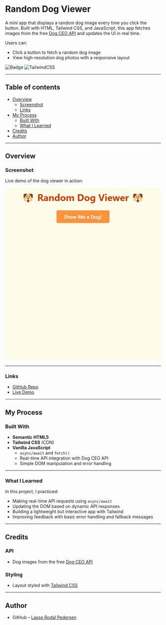# Random Dog Viewer

A mini app that displays a random dog image every time you click the button. Built with HTML, Tailwind CSS, and JavaScript, this app fetches images from the free [Dog CEO API](https://dog.ceo/dog-api/) and updates the UI in real time.

Users can:
- Click a button to fetch a random dog image
- View high-resolution dog photos with a responsive layout

![Badge](https://img.shields.io/badge/made%20with-💛%20vanilla%20JS-brightgreen)
![TailwindCSS](https://img.shields.io/badge/styled%20with-Tailwind%20CSS-38bdf8?logo=tailwindcss&logoColor=white)

---

## Table of contents

- [Overview](#overview)
  - [Screenshot](#screenshot)
  - [Links](#links)
- [My Process](#my-process)
  - [Built With](#built-with)
  - [What I Learned](#what-i-learned)
- [Credits](#credits)
- [Author](#author)

---

## Overview

### Screenshot

Live demo of the dog viewer in action:

<img src="./media/dog_demo.gif" alt="Random Dog Viewer Demo" width="600"/>

---

### Links

- [GitHub Repo](https://github.com/Lasse-Rodal/dog-viewer)
- [Live Demo](https://lasse-rodal.github.io/dog-viewer/)

---

## My Process

### Built With

- **Semantic HTML5**
- **Tailwind CSS** (CDN)
- **Vanilla JavaScript**
  - `async/await` and `fetch()`
  - Real-time API integration with Dog CEO API
  - Simple DOM manipulation and error handling

---

### What I Learned

In this project, I practiced:

- Making real-time API requests using `async/await`
- Updating the DOM based on dynamic API responses
- Building a lightweight but interactive app with Tailwind
- Improving feedback with basic error handling and fallback messages

---

## Credits

### API
- Dog images from the free [Dog CEO API](https://dog.ceo/dog-api/)

### Styling
- Layout styled with [Tailwind CSS](https://tailwindcss.com/)

---

## Author

- GitHub – [Lasse Rodal Pedersen](https://github.com/Lasse-Rodal)
